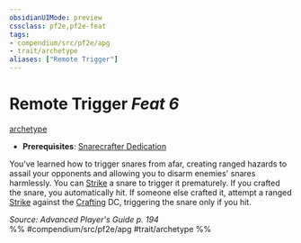 ```yaml
---
obsidianUIMode: preview
cssclass: pf2e,pf2e-feat
tags:
- compendium/src/pf2e/apg
- trait/archetype
aliases: ["Remote Trigger"]
---
```

# Remote Trigger  *Feat 6*  
[archetype](rules/traits/archetype.md "Archetype Feat Trait")  

- **Prerequisites**: [Snarecrafter Dedication](compendium/feats/snarecrafter-dedication-apg.md)

You've learned how to trigger snares from afar, creating ranged hazards to assail your opponents and allowing you to disarm enemies' snares harmlessly. You can [Strike](rules/actions/strike.md) a snare to trigger it prematurely. If you crafted the snare, you automatically hit. If someone else crafted it, attempt a ranged [Strike](rules/actions/strike.md) against the [Crafting](compendium/skills.md#Crafting) DC, triggering the snare only if you hit.

*Source: Advanced Player's Guide p. 194*  
%% #compendium/src/pf2e/apg #trait/archetype %%